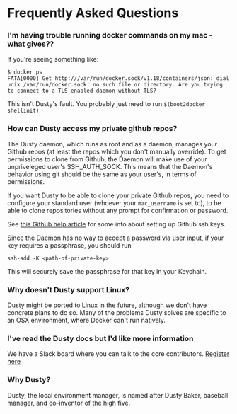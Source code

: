 # Frequently Asked Questions

### I'm having trouble running docker commands on my mac - what gives??
If you're seeing something like:

```
$ docker ps
FATA[0000] Get http:///var/run/docker.sock/v1.18/containers/json: dial unix /var/run/docker.sock: no such file or directory. Are you trying to connect to a TLS-enabled daemon without TLS?
```

This isn't Dusty's fault. You probably just need to run `$(boot2docker shellinit)`

### How can Dusty access my private github repos?

The Dusty daemon, which runs as root and as a daemon, manages your Github repos (at least
the repos which you don't manually override). To get permissions to clone from Github, the
Daemon will make use of your unpriveleged user's SSH_AUTH_SOCK. This means that the Daemon's
behavior using git should be the same as your user's, in terms of permissions.

If you want Dusty to be
able to clone your private Github repos, you need to configure your standard user (whoever
your `mac_username` is set to), to be able to clone repositories without any prompt for
confirmation or password.

See [this Github help article](https://help.github.com/articles/generating-ssh-keys/)
for some info about setting up Github ssh keys.

Since the Daemon has no way to accept a password via user input, if your key requires a
passphrase, you should run
```
ssh-add -K <path-of-private-key>
```
This will securely save the passphrase for that key in your Keychain.

### Why doesn't Dusty support Linux?

Dusty might be ported to Linux in the future, although we don't have concrete plans to
do so. Many of the problems Dusty solves are specific to an OSX environment, where
Docker can't run natively.

### I've read the Dusty docs but I'd like more information

We have a Slack board where you can talk to the core contributors.
[Register here](https://dusty-slackin.herokuapp.com/)

### Why Dusty?

Dusty, the local environment manager, is named after Dusty Baker, baseball
manager, and co-inventor of the high five.
